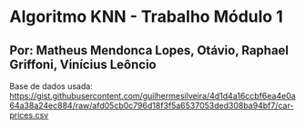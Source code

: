 # Algoritmo KNN  - Trabalho Módulo 1
## Por: Matheus Mendonca Lopes, Otávio, Raphael Griffoni, Vinícius Leôncio

Base de dados usada: https://gist.githubusercontent.com/guilhermesilveira/4d1d4a16ccbf6ea4e0a64a38a24ec884/raw/afd05cb0c796d18f3f5a6537053ded308ba94bf7/car-prices.csv